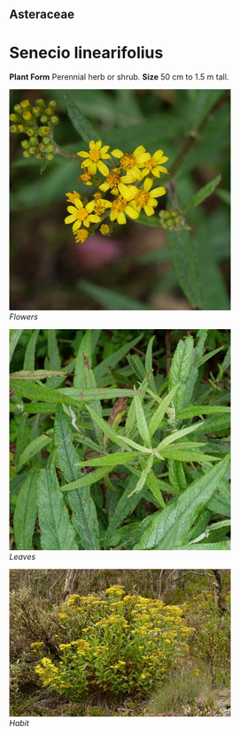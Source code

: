 ## Asteraceae
# Senecio linearifolius

**Plant Form** Perennial herb or shrub. **Size** 50 cm to 1.5 m tall.


![Flowers](64761_P1042324.jpg)  
 *Flowers* 

![Leaves](64763_P1042326.jpg)  
 *Leaves* 

![Habit](80780_P7100368.jpg)  
 *Habit* 

